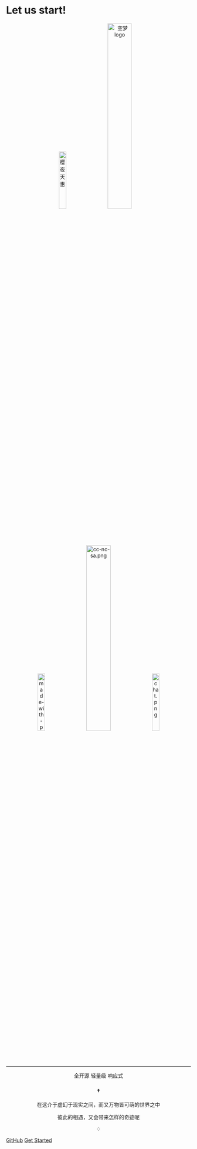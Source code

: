 # Let us start!
<div align="center">
  
  <img src="https://icdn.7t5j.cn/2020/10/04/bf4d144536c29.png" alt="樱夜天惠" title="made-with-pug.png" width="20%" />
  &ensp;
  <img src="https://icdn.7t5j.cn/2020/10/04/e399c383648ab.png" alt="空梦logo" title="cc-nc-sa.png" width="36%" />
  <br>
  <br>
   
<img src="https://icdn.7t5j.cn/2020/09/12/3b7a4d0cc69de.png" alt="made-with-pug.png" title="made-with-pug.png" width="20%" />
&ensp;
<img src="https://icdn.7t5j.cn/2020/09/12/a6f794a42dcb7.png" alt="cc-nc-sa.png" title="cc-nc-sa.png" width="36%" />
&ensp;
<img src="https://icdn.7t5j.cn/2020/09/12/652c75d23133c.png" alt="chat.png" title="chat.png" width="20%" />

   
---

<p>全开源 轻量级 响应式</p>
<h3>†</h3>
<p>在这介于虚幻于现实之间，而又万物皆可萌的世界之中</p>
<p>彼此的相遇，又会带来怎样的奇迹呢</p>
<p>♢</p>

</div>

[GitHub](https://github.com/KJZH001/EdwFramework)
[Get Started](#quick-start)